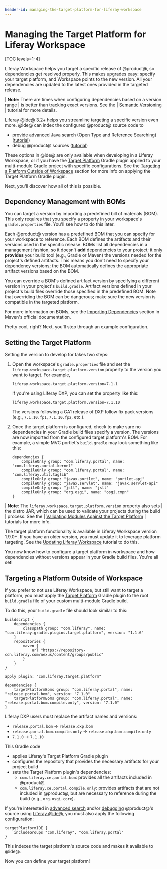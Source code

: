 ```yaml
---
header-id: managing-the-target-platform-for-liferay-workspace
---
```


# Managing the Target Platform for Liferay Workspace

[TOC levels=1-4]

Liferay Workspace helps you target a specific release of @product@, so
dependencies get resolved properly. This makes upgrades easy: specify your
target platform, and Workspace points to the new version. All your dependencies
are updated to the latest ones provided in the targeted release.

| **Note:** There are times when configuring dependencies based on a version range
| is better than tracking exact versions. See the
| [Semantic Versioning](/docs/7-1/tutorials/-/knowledge_base/t/semantic-versioning)
| tutorial for more details.

[Liferay @ide@ 3.2+](/docs/7-1/tutorials/-/knowledge_base/t/liferay-ide) 
helps you streamline targeting a specific version even more. @ide@ can index the
configured @product@ source code to

- provide advanced Java search (Open Type and Reference Searching)
  ([tutorial](/docs/7-1/tutorials/-/knowledge_base/t/searching-product-source-in-liferay-ide))
- debug @product@ sources
  ([tutorial](/docs/7-1/tutorials/-/knowledge_base/t/debugging-product-source-in-liferay-ide))

These options in @ide@ are only available when developing in a Liferay
Workspace, or if you have the
[Target Platform](/docs/7-1/reference/-/knowledge_base/r/target-platform-gradle-plugin)
Gradle plugin applied to your multi-module Gradle project with specific
configurations. See the
[Targeting a Platform Outside of Workspace](#targeting-a-platform-outside-of-workspace)
section for more info on applying the Target Platform Gradle plugin.

Next, you'll discover how all of this is possible.

## Dependency Management with BOMs

You can target a version by importing a predefined bill of materials (BOM). This
only requires that you specify a property in your workspace's
`gradle.properties` file. You'll see how to do this later.

Each @product@ version has a predefined BOM that you can specify for your
workspace to reference. Each BOM defines the artifacts and their versions used
in the specific release. BOMs list all dependencies in a management fashion, so
it doesn't **add** dependencies to your project; it only **provides** your build
tool (e.g., Gradle or Maven) the versions needed for the project's defined
artifacts. This means you don't need to specify your dependency versions; the
BOM automatically defines the appropriate artifact versions based on the BOM.

You can override a BOM's defined artifact version by specifying a different
version in your project's `build.gradle`. Artifact versions defined in your
project's build files override those specified in the predefined BOM. Note that
overriding the BOM can be dangerous; make sure the new version is compatible in
the targeted platform.

For more information on BOMs, see the
[Importing Dependencies](https://maven.apache.org/guides/introduction/introduction-to-dependency-mechanism#Importing_Dependencies)
section in Maven's official documentation.

Pretty cool, right? Next, you'll step through an example configuration.

## Setting the Target Platform

Setting the version to develop for takes two steps: 

1.  Open the workspace's `gradle.properties` file and set the
    `liferay.workspace.target.platform.version` property to the version you want
    to target. For example,

        liferay.workspace.target.platform.version=7.1.1

    If you're using Liferay DXP, you can set the property like this:

        liferay.workspace.target.platform.version=7.1.10

    The versions following a GA1 release of DXP follow fix pack versions (e.g.,
    `7.1.10.fp1`, `7.1.10.fp2`, etc.).

2.  Once the target platform is configured, check to make sure no dependencies
    in your Gradle build files specify a version. The versions are now imported
    from the configured target platform's BOM. For example, a simple MVC
    portlet's `build.gradle` may look something like this:

        dependencies {
            compileOnly group: "com.liferay.portal", name: "com.liferay.portal.kernel"
            compileOnly group: "com.liferay.portal", name: "com.liferay.util.taglib"
            compileOnly group: "javax.portlet", name: "portlet-api"
            compileOnly group: "javax.servlet", name: "javax.servlet-api"
            compileOnly group: "jstl", name: "jstl"
            compileOnly group: "org.osgi", name: "osgi.cmpn"
        }

| **Note**: The `liferay.workspace.target.platform.version` property also sets
| the distro JAR, which can be used to validate your projects during the build
| process. See the
| [Validating Modules Against the Target Platform](/docs/7-1/tutorials/-/knowledge_base/t/validating-modules-against-the-target-platform)
| tutorials for more info.

The target platform functionality is available in Liferay Workspace version
1.9.0+. If you have an older version, you must update it to leverage platform
targeting. See the
[Updating Liferay Workspace](/docs/7-1/tutorials/-/knowledge_base/t/updating-liferay-workspace)
tutorial to do this.

You now know how to configure a target platform in workspace and how
dependencies without versions appear in your Gradle build files. You're all set!

## Targeting a Platform Outside of Workspace

If you prefer to not use Liferay Workspace, but still want to target a platform,
you must apply the 
[Target Platform](/docs/7-1/reference/-/knowledge_base/r/target-platform-gradle-plugin)
Gradle plugin to the root `build.gradle` file of your custom multi-module Gradle
build.

To do this, your `build.gradle` file should look similar to this:

    buildscript {
        dependencies {
            classpath group: "com.liferay", name: "com.liferay.gradle.plugins.target.platform", version: "1.1.6"
        }
        repositories {
            maven {
                url "https://repository-cdn.liferay.com/nexus/content/groups/public"
            }
        }
    }

    apply plugin: "com.liferay.target.platform"

    dependencies {
        targetPlatformBoms group: "com.liferay.portal", name: "release.portal.bom", version: "7.1.0"
        targetPlatformBoms group: "com.liferay.portal", name: "release.portal.bom.compile.only", version: "7.1.0"
    }

Liferay DXP users must replace the artifact names and versions:

- `release.portal.bom` &rarr; `release.dxp.bom`
- `release.portal.bom.compile.only` &rarr; `release.dxp.bom.compile.only`
- `7.1.0` &rarr; `7.1.10`

This Gradle code

- applies Liferay's Target Platform Gradle plugin
- configures the repository that provides the necessary artifacts for your
  project build
- sets the Target Platform plugin's dependencies:
    - `com.liferay.ce.portal.bom`: provides all the artifacts included in
      @product@.
    - `com.liferay.ce.portal.compile.only`: provides artifacts that are not
      included in @product@, but are necessary to reference during the build
      (e.g., `org.osgi.core`).

If you're interested in
[advanced search](/docs/7-1/tutorials/-/knowledge_base/t/searching-product-source-in-liferay-ide)
and/or
[debugging](/docs/7-1/tutorials/-/knowledge_base/t/debugging-product-source-in-liferay-ide)
@product@'s source using
[Liferay @ide@](/docs/7-1/tutorials/-/knowledge_base/t/liferay-ide), you must
also apply the following configuration:

    targetPlatformIDE {
        includeGroups "com.liferay", "com.liferay.portal"
    }

This indexes the target platform's source code and makes it available to @ide@.

Now you can define your target platform!
